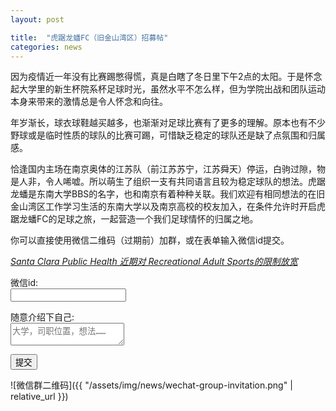 ```yaml
---
layout: post

title:  "虎踞龙蟠FC（旧金山湾区）招募帖"
categories: news
---
```


因为疫情近一年没有比赛踢憋得慌，真是白瞎了冬日里下午2点的太阳。于是怀念起大学里的新生杯院系杯足球时光，虽然水平不怎么样，但为学院出战和团队运动本身来带来的激情总是令人怀念和向往。

年岁渐长，球衣球鞋越买越多，也渐渐对足球比赛有了更多的理解。原本也有不少野球或是临时性质的球队的比赛可踢，可惜缺乏稳定的球队还是缺了点氛围和归属感。

恰逢国内主场在南京奥体的江苏队（前江苏苏宁，江苏舜天）停运，白驹过隙，物是人非，令人唏嘘。所以萌生了组织一支有共同语言且较为稳定球队的想法。虎踞龙蟠是东南大学BBS的名字，也和南京有着种种关联。我们欢迎有相同想法的在旧金山湾区工作学习生活的东南大学以及南京高校的校友加入，在条件允许时开启虎踞龙蟠FC的足球之旅，一起营造一个我们足球情怀的归属之地。

你可以直接使用微信二维码（过期前）加群，或在表单输入微信id提交。

*[Santa Clara Public Health 近期对 Recreational Adult Sports的限制放宽](https://www.cdph.ca.gov/Programs/CID/DCDC/Pages/COVID-19/outdoor-indoor-recreational-sports.aspx)*

<div class="row">
<form name="join-the-team" method="POST" data-netlify="true">
  <p>
    <label>微信id:
    <br/><input type="text" name="wechat" required/></label>   
  </p>
  <p>
    <label>随意介绍下自己:
    <br/><textarea name="message" placeholder="大学，司职位置，想法……"></textarea></label>
  </p>
  <p>
    <button type="submit">提交</button>
  </p>
</form>
</div>

![微信群二维码]({{ "/assets/img/news/wechat-group-invitation.png" | relative_url }})